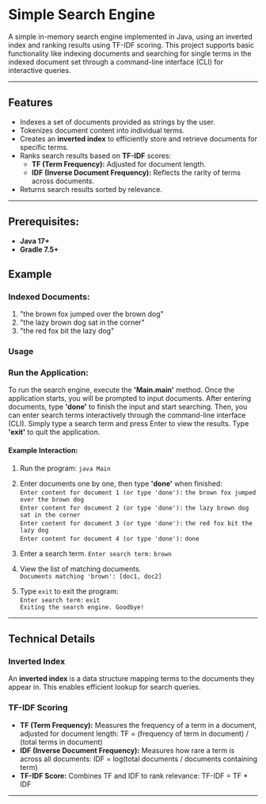 # Simple Search Engine

A simple in-memory search engine implemented in Java, using an inverted index and ranking results using TF-IDF scoring. This project supports basic functionality like indexing documents and searching for single terms in the indexed document set through a command-line interface (CLI) for interactive queries.

---

## Features

- Indexes a set of documents provided as strings by the user.
- Tokenizes document content into individual terms.
- Creates an **inverted index** to efficiently store and retrieve documents for specific terms.
- Ranks search results based on **TF-IDF** scores:
  - **TF (Term Frequency):** Adjusted for document length.
  - **IDF (Inverse Document Frequency):** Reflects the rarity of terms across documents.
- Returns search results sorted by relevance.

---

## Prerequisites:
- **Java 17+**
- **Gradle 7.5+**

## Example

### Indexed Documents:
1. "the brown fox jumped over the brown dog"
2. "the lazy brown dog sat in the corner"
3. "the red fox bit the lazy dog"

### Usage

### Run the Application:
To run the search engine, execute the **'Main.main'** method. Once the application starts, you will be prompted to input documents. After entering documents, type **'done'** to finish the input and start searching. Then, you can enter search terms interactively through the command-line interface (CLI). Simply type a search term and press Enter to view the results. Type **'exit'** to quit the application.

#### Example Interaction:

1. Run the program:
   `java Main`

2. Enter documents one by one, then type **'done'** when finished:  
   `Enter content for document 1 (or type 'done'):` `the brown fox jumped over the brown dog`  
   `Enter content for document 2 (or type 'done'):` `the lazy brown dog sat in the corner`  
   `Enter content for document 3 (or type 'done'):` `the red fox bit the lazy dog`  
   `Enter content for document 4 (or type 'done'):` `done`

3. Enter a search term.
   `Enter search term:` `brown`

4. View the list of matching documents.  
   `Documents matching 'brown': [doc1, doc2]`

5. Type `exit` to exit the program:  
   `Enter search term:` `exit`  
   `Exiting the search engine. Goodbye!`

---

## Technical Details

### Inverted Index
An **inverted index** is a data structure mapping terms to the documents they appear in. This enables efficient lookup for search queries.

### TF-IDF Scoring
- **TF (Term Frequency):** Measures the frequency of a term in a document, adjusted for document length:
  TF = (frequency of term in document) / (total terms in document)
- **IDF (Inverse Document Frequency):** Measures how rare a term is across all documents:
  IDF = log(total documents / documents containing term)
- **TF-IDF Score:** Combines TF and IDF to rank relevance:
  TF-IDF = TF * IDF

---
